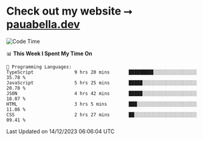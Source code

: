 # Check out my website ⭢ [pauabella.dev](https://pauabella.dev)

<!--START_SECTION:waka-->
![Code Time](http://img.shields.io/badge/Code%20Time-2%2C776%20hrs%2051%20mins-blue)

📊 **This Week I Spent My Time On** 

```text
💬 Programming Languages: 
TypeScript               9 hrs 20 mins       █████████░░░░░░░░░░░░░░░░   35.78 % 
JavaScript               5 hrs 25 mins       █████░░░░░░░░░░░░░░░░░░░░   20.78 % 
JSON                     4 hrs 42 mins       █████░░░░░░░░░░░░░░░░░░░░   18.07 % 
HTML                     3 hrs 5 mins        ███░░░░░░░░░░░░░░░░░░░░░░   11.86 % 
CSS                      2 hrs 27 mins       ██░░░░░░░░░░░░░░░░░░░░░░░   09.41 % 
```


 Last Updated on 14/12/2023 06:06:04 UTC
<!--END_SECTION:waka-->

